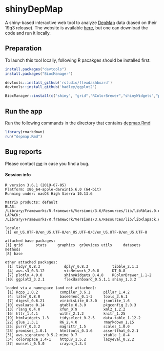 # shinyDepMap
A shiny-based interactive web tool to analyze [DepMap](https://depmap.org/) data (based on their 19q3 release). The website is available [here](https://labsyspharm.shinyapps.io/depmap/), but one can download the code and run it locally.

## Preparation
To launch this tool locally, following R pacakges should be installed first.

```r
install.packages("devtools")
install.packages("BiocManager")

devtools::install_github('rstudio/flexdashboard')
devtools::install_github('hadley/ggplot2')

BiocManager::install(c("shiny", "grid","RColorBrewer","shinyWidgets","plotly","DT","visNetwork","aws.s3","tibble","dplyr","tidyr"))
```

## Run the app
Run the following commands in the directory that contains [depmap.Rmd](depmap.Rmd)
```r
library(rmarkdown)
run("depmap.Rmd")
```

## Bug reports
Please contact [me](kenichi_shimada@hms.harvard.edu) in case you find a bug.

#### Session info

	R version 3.6.1 (2019-07-05)
	Platform: x86_64-apple-darwin15.6.0 (64-bit)
	Running under: macOS High Sierra 10.13.6

	Matrix products: default
	BLAS:   /Library/Frameworks/R.framework/Versions/3.6/Resources/lib/libRblas.0.dylib
	LAPACK: /Library/Frameworks/R.framework/Versions/3.6/Resources/lib/libRlapack.dylib

	locale:
	[1] en_US.UTF-8/en_US.UTF-8/en_US.UTF-8/C/en_US.UTF-8/en_US.UTF-8

	attached base packages:
	[1] grid      stats     graphics  grDevices utils     datasets  methods  
	[8] base     

	other attached packages:
	 [1] tidyr_0.8.3           dplyr_0.8.3           tibble_2.1.3         
	 [4] aws.s3_0.3.12         visNetwork_2.0.8      DT_0.8               
	 [7] plotly_4.9.0          shinyWidgets_0.4.8    RColorBrewer_1.1-2   
	[10] ggplot2_3.2.1         flexdashboard_0.5.1.1 shiny_1.3.2          

	loaded via a namespace (and not attached):
	 [1] Rcpp_1.0.2          compiler_3.6.1      pillar_1.4.2       
	 [4] later_0.8.0         base64enc_0.1-3     tools_3.6.1        
	 [7] digest_0.6.21       viridisLite_0.3.0   jsonlite_1.6       
	[10] evaluate_0.14       gtable_0.3.0        pkgconfig_2.0.3    
	[13] rlang_0.4.0         xfun_0.9            xml2_1.2.2         
	[16] httr_1.4.1          withr_2.1.2         knitr_1.25         
	[19] htmlwidgets_1.3     tidyselect_0.2.5    data.table_1.12.2  
	[22] glue_1.3.1          R6_2.4.0            rmarkdown_1.15     
	[25] purrr_0.3.2         magrittr_1.5        scales_1.0.0       
	[28] promises_1.0.1      htmltools_0.3.6     assertthat_0.2.1   
	[31] aws.signature_0.5.2 mime_0.7            xtable_1.8-4       
	[34] colorspace_1.4-1    httpuv_1.5.2        lazyeval_0.2.2    
	[37] munsell_0.5.0       crayon_1.3.4       


